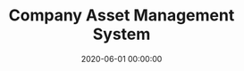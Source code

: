 ---
layout: inner
position: right
title: 'Company Asset Management System'
lead_text: "Designed and developed an information system for PT. PJB to manage, inspect, and analyze the condition of company assets"
tags: ['MySQL', 'PHP, Yii 2', 'HTML, CSS', 'Javascript, jQuery']
featured_image: ['/img/posts/pjb-aset-min.png']
date: 2020-06-01 00:00:00
categories: ['Solution', 'Web', 'API Service']
project_link: 'https://play.google.com/store/apps/details?id=com.uppaiton.pjb_cek_aset'
button_icon: 'fab fa-google-play'
button_text: 'Android app'
order: 25
visible: 1
company: 'Freelance'
---